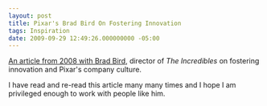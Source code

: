 ```yaml
---
layout: post
title: Pixar's Brad Bird On Fostering Innovation
tags: Inspiration
date: 2009-09-29 12:49:26.000000000 -05:00
---
```

<p><a href="http://gigaom.com/2008/04/17/pixars-brad-bird-on-fostering-innovation/">An article from 2008 with Brad Bird</a>, director of <em>The Incredibles</em> on fostering innovation and Pixar's company culture.</p>

<p>I have read and re-read this article many many times and I hope I am privileged enough to work with people like him.</p>

